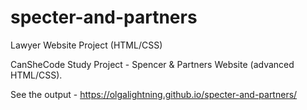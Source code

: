 # specter-and-partners
Lawyer Website Project (HTML/CSS)

CanSheCode Study Project - Spencer & Partners Website (advanced HTML/CSS).

See the output - https://olgalightning.github.io/specter-and-partners/

